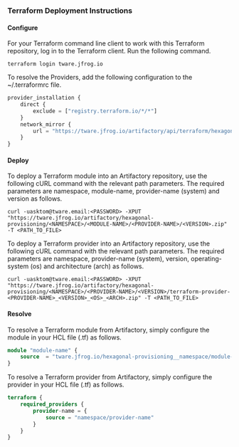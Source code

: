 

### Terraform Deployment Instructions

#### Configure 

For your Terraform command line client to work with this Terraform repository, log in to the Terraform client.
Run the following command.

```shell
terraform login tware.jfrog.io
```

To resolve the Providers, add the following configuration to the ~/.terraformrc file.

```terraform
provider_installation {
    direct {
        exclude = ["registry.terraform.io/*/*"]
    }
    network_mirror {
        url = "https://tware.jfrog.io/artifactory/api/terraform/hexagonal-provisioning/providers/"
    }
}
```

#### Deploy

To deploy a Terraform module into an Artifactory repository, use the following cURL command with the relevant path parameters.
The required parameters are namespace, module-name, provider-name (system) and version as follows.

```shell
curl -uasktom@tware.email:<PASSWORD> -XPUT "https://tware.jfrog.io/artifactory/hexagonal-provisioning/<NAMESPACE>/<MODULE-NAME>/<PROVIDER-NAME>/<VERSION>.zip" -T <PATH_TO_FILE>
```

To deploy a Terraform provider into an Artifactory repository, use the following cURL command with the relevant path parameters.
The required parameters are namespace, provider-name (system), version, operating-system (os) and architecture (arch) as follows.

```shell
curl -uasktom@tware.email:<PASSWORD> -XPUT "https://tware.jfrog.io/artifactory/hexagonal-provisioning/<NAMESPACE>/<PROVIDER-NAME>/<VERSION>/terraform-provider-<PROVIDER-NAME>_<VERSION>_<OS>_<ARCH>.zip" -T <PATH_TO_FILE>
```

#### Resolve

To resolve a Terraform module from Artifactory, simply configure the module in your HCL file (.tf) as follows.

```terraform
module "module-name" {
    source  = "tware.jfrog.io/hexagonal-provisioning__namespace/module-name/provider(system)"
}
```

To resolve a Terraform provider from Artifactory, simply configure the provider in your HCL file (.tf) as follows.

```terraform
terraform {
    required_providers {
        provider-name = {
            source = "namespace/provider-name"
        }
    }
}
```

